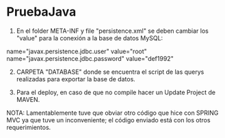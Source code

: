 # PruebaJava

1. En el folder META-INF y file "persistence.xml" se deben cambiar los "value" para la conexión a la base de datos MySQL:

name="javax.persistence.jdbc.user" value="root" 
name="javax.persistence.jdbc.password" value="def1992"

2. CARPETA "DATABASE" donde se encuentra el script de las querys realizadas para exportar la base de datos.

3. Para el deploy, en caso de que no compile hacer un Update Project de MAVEN.

NOTA: Lamentablemente tuve que obviar otro código que hice con SPRING MVC ya que tuve un inconveniente; el código enviado está con los otros requerimientos.
